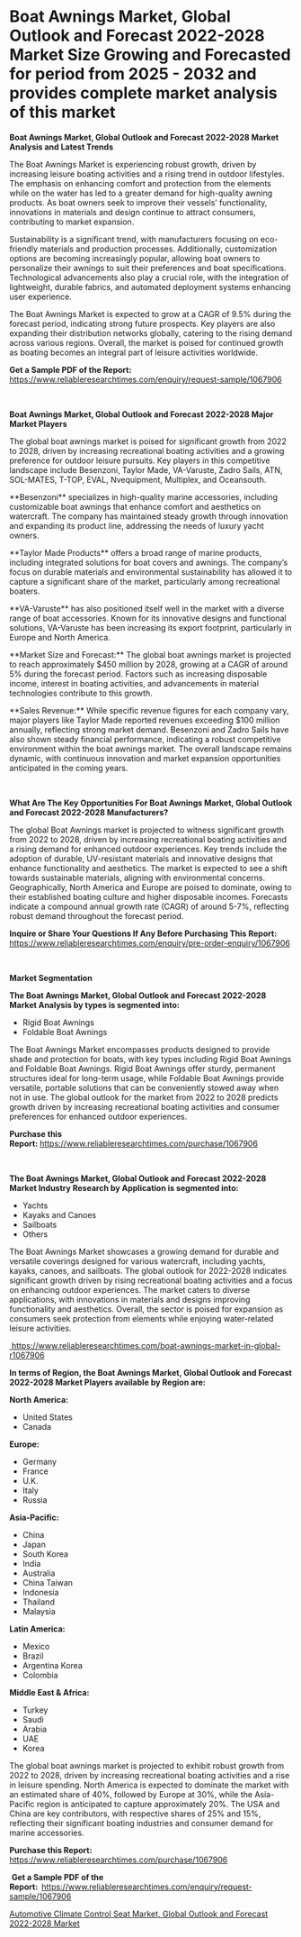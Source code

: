 <p><h1>Boat Awnings Market, Global Outlook and Forecast 2022-2028 Market Size Growing and Forecasted for period from 2025 - 2032 and provides complete market analysis of this market</h1></p><p><strong>Boat Awnings Market, Global Outlook and Forecast 2022-2028 Market Analysis and Latest Trends</strong></p>
<p><p>The Boat Awnings Market is experiencing robust growth, driven by increasing leisure boating activities and a rising trend in outdoor lifestyles. The emphasis on enhancing comfort and protection from the elements while on the water has led to a greater demand for high-quality awning products. As boat owners seek to improve their vessels’ functionality, innovations in materials and design continue to attract consumers, contributing to market expansion.</p><p>Sustainability is a significant trend, with manufacturers focusing on eco-friendly materials and production processes. Additionally, customization options are becoming increasingly popular, allowing boat owners to personalize their awnings to suit their preferences and boat specifications. Technological advancements also play a crucial role, with the integration of lightweight, durable fabrics, and automated deployment systems enhancing user experience.</p><p>The Boat Awnings Market is expected to grow at a CAGR of 9.5% during the forecast period, indicating strong future prospects. Key players are also expanding their distribution networks globally, catering to the rising demand across various regions. Overall, the market is poised for continued growth as boating becomes an integral part of leisure activities worldwide.</p></p>
<p><strong>Get a Sample PDF of the Report:&nbsp;</strong> <a href="https://www.reliableresearchtimes.com/enquiry/request-sample/1067906?utm_campaign=2179&utm_medium=2&utm_source=Github&utm_content=ia&utm_term=21032025&utm_id=boat-awnings-market-global-outlook-and-forecast-2022-2028">https://www.reliableresearchtimes.com/enquiry/request-sample/1067906</a></p>
<p>&nbsp;</p>
<p><strong>Boat Awnings Market, Global Outlook and Forecast 2022-2028 Major Market Players</strong></p>
<p><p>The global boat awnings market is poised for significant growth from 2022 to 2028, driven by increasing recreational boating activities and a growing preference for outdoor leisure pursuits. Key players in this competitive landscape include Besenzoni, Taylor Made, VA-Varuste, Zadro Sails, ATN, SOL-MATES, T-TOP, EVAL, Nvequipment, Multiplex, and Oceansouth.</p><p>**Besenzoni** specializes in high-quality marine accessories, including customizable boat awnings that enhance comfort and aesthetics on watercraft. The company has maintained steady growth through innovation and expanding its product line, addressing the needs of luxury yacht owners.</p><p>**Taylor Made Products** offers a broad range of marine products, including integrated solutions for boat covers and awnings. The company’s focus on durable materials and environmental sustainability has allowed it to capture a significant share of the market, particularly among recreational boaters.</p><p>**VA-Varuste** has also positioned itself well in the market with a diverse range of boat accessories. Known for its innovative designs and functional solutions, VA-Varuste has been increasing its export footprint, particularly in Europe and North America.</p><p>**Market Size and Forecast:** The global boat awnings market is projected to reach approximately $450 million by 2028, growing at a CAGR of around 5% during the forecast period. Factors such as increasing disposable income, interest in boating activities, and advancements in material technologies contribute to this growth.</p><p>**Sales Revenue:** While specific revenue figures for each company vary, major players like Taylor Made reported revenues exceeding $100 million annually, reflecting strong market demand. Besenzoni and Zadro Sails have also shown steady financial performance, indicating a robust competitive environment within the boat awnings market. The overall landscape remains dynamic, with continuous innovation and market expansion opportunities anticipated in the coming years.</p></p>
<p>&nbsp;</p>
<p><strong>What Are The Key Opportunities For Boat Awnings Market, Global Outlook and Forecast 2022-2028 Manufacturers?</strong></p>
<p><p>The global Boat Awnings market is projected to witness significant growth from 2022 to 2028, driven by increasing recreational boating activities and a rising demand for enhanced outdoor experiences. Key trends include the adoption of durable, UV-resistant materials and innovative designs that enhance functionality and aesthetics. The market is expected to see a shift towards sustainable materials, aligning with environmental concerns. Geographically, North America and Europe are poised to dominate, owing to their established boating culture and higher disposable incomes. Forecasts indicate a compound annual growth rate (CAGR) of around 5-7%, reflecting robust demand throughout the forecast period.</p></p>
<p><strong>Inquire or Share Your Questions If Any Before Purchasing This Report:</strong> <a href="https://www.reliableresearchtimes.com/enquiry/pre-order-enquiry/1067906?utm_campaign=2179&utm_medium=2&utm_source=Github&utm_content=ia&utm_term=21032025&utm_id=boat-awnings-market-global-outlook-and-forecast-2022-2028">https://www.reliableresearchtimes.com/enquiry/pre-order-enquiry/1067906</a></p>
<p>&nbsp;</p>
<p><strong>Market Segmentation</strong></p>
<p><strong>The Boat Awnings Market, Global Outlook and Forecast 2022-2028 Market Analysis by types is segmented into:</strong></p>
<p><ul><li>Rigid Boat Awnings</li><li>Foldable Boat Awnings</li></ul></p>
<p><p>The Boat Awnings Market encompasses products designed to provide shade and protection for boats, with key types including Rigid Boat Awnings and Foldable Boat Awnings. Rigid Boat Awnings offer sturdy, permanent structures ideal for long-term usage, while Foldable Boat Awnings provide versatile, portable solutions that can be conveniently stowed away when not in use. The global outlook for the market from 2022 to 2028 predicts growth driven by increasing recreational boating activities and consumer preferences for enhanced outdoor experiences.</p></p>
<p><strong>Purchase this Report:&nbsp;</strong><a href="https://www.reliableresearchtimes.com/purchase/1067906?utm_campaign=2179&utm_medium=2&utm_source=Github&utm_content=ia&utm_term=21032025&utm_id=boat-awnings-market-global-outlook-and-forecast-2022-2028">https://www.reliableresearchtimes.com/purchase/1067906</a></p>
<p>&nbsp;</p>
<p><strong>The Boat Awnings Market, Global Outlook and Forecast 2022-2028 Market Industry Research by Application is segmented into:</strong></p>
<p><ul><li>Yachts</li><li>Kayaks and Canoes</li><li>Sailboats</li><li>Others</li></ul></p>
<p><p>The Boat Awnings Market showcases a growing demand for durable and versatile coverings designed for various watercraft, including yachts, kayaks, canoes, and sailboats. The global outlook for 2022-2028 indicates significant growth driven by rising recreational boating activities and a focus on enhancing outdoor experiences. The market caters to diverse applications, with innovations in materials and designs improving functionality and aesthetics. Overall, the sector is poised for expansion as consumers seek protection from elements while enjoying water-related leisure activities.</p></p>
<p><a href="https://www.reliableresearchtimes.com/boat-awnings-market-in-global-r1067906?utm_campaign=2179&utm_medium=2&utm_source=Github&utm_content=ia&utm_term=21032025&utm_id=boat-awnings-market-global-outlook-and-forecast-2022-2028">&nbsp;https://www.reliableresearchtimes.com/boat-awnings-market-in-global-r1067906</a></p>
<p><strong>In terms of Region, the Boat Awnings Market, Global Outlook and Forecast 2022-2028 Market Players available by Region are:</strong></p>
<p>
    <p> <strong> North America: </strong>
        <ul>
            <li>United States</li>
            <li>Canada</li>
        </ul>
        </p> 
    <p> <strong> Europe: </strong>
        <ul>
            <li>Germany</li>
            <li>France</li>
            <li>U.K.</li>
            <li>Italy</li>
            <li>Russia</li>
        </ul>
        </p> 
    <p> <strong> Asia-Pacific: </strong>
        <ul>
            <li>China</li>
            <li>Japan</li>
            <li>South Korea</li>
            <li>India</li>
            <li>Australia</li>
            <li>China Taiwan</li>
            <li>Indonesia</li>
            <li>Thailand</li>
            <li>Malaysia</li>
        </ul>
        </p> 
    <p> <strong> Latin America: </strong>
        <ul>
            <li>Mexico</li>
            <li>Brazil</li>
            <li>Argentina Korea</li>
            <li>Colombia</li>
        </ul>
        </p> 
    <p> <strong> Middle East & Africa: </strong>
        <ul>
            <li>Turkey</li>
            <li>Saudi</li>
            <li>Arabia</li>
            <li>UAE</li>
            <li>Korea</li>
        </ul>
    </p>
    </p>
<p><p>The global boat awnings market is projected to exhibit robust growth from 2022 to 2028, driven by increasing recreational boating activities and a rise in leisure spending. North America is expected to dominate the market with an estimated share of 40%, followed by Europe at 30%, while the Asia-Pacific region is anticipated to capture approximately 20%. The USA and China are key contributors, with respective shares of 25% and 15%, reflecting their significant boating industries and consumer demand for marine accessories.</p></p>
<p><strong>Purchase this Report: </strong><a href="https://www.reliableresearchtimes.com/purchase/1067906?utm_campaign=2179&utm_medium=2&utm_source=Github&utm_content=ia&utm_term=21032025&utm_id=boat-awnings-market-global-outlook-and-forecast-2022-2028">https://www.reliableresearchtimes.com/purchase/1067906</a></p>
<p>&nbsp;<strong>Get a Sample PDF of the Report:&nbsp;&nbsp;</strong><a href="https://www.reliableresearchtimes.com/enquiry/request-sample/1067906?utm_campaign=2179&utm_medium=2&utm_source=Github&utm_content=ia&utm_term=21032025&utm_id=boat-awnings-market-global-outlook-and-forecast-2022-2028">https://www.reliableresearchtimes.com/enquiry/request-sample/1067906</a></p>
<p><strong></strong></p>
<p><p><a href="https://github.com/JakirUddin651/Market-Research-Report-List-2/blob/main/automotive-climate-control-seat-market-global-outlook-and-forecast-2022-2028-market.md?utm_campaign=2179&utm_medium=2&utm_source=Github&utm_content=ia&utm_term=21032025&utm_id=boat-awnings-market-global-outlook-and-forecast-2022-2028">Automotive Climate Control Seat Market, Global Outlook and Forecast 2022-2028 Market</a></p></p>